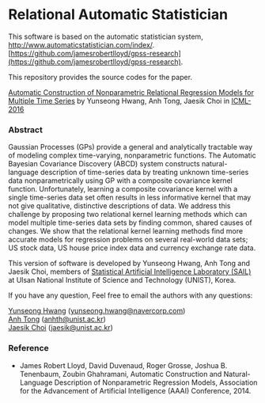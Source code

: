 Relational Automatic Statistician
=====================

This software is based on the automatic statistician system, http://www.automaticstatistician.com/index/.
[https://github.com/jamesrobertlloyd/gpss-research](https://github.com/jamesrobertlloyd/gpss-research).

This repository provides the source codes for the paper.

[Automatic Construction of Nonparametric Relational Regression Models for
Multiple Time Series](http://jmlr.org/proceedings/papers/v48/hwangb16.pdf) 
by Yunseong Hwang, Anh Tong, Jaesik Choi
in [ICML-2016](http://icml.cc/2016/)

### Abstract

Gaussian Processes (GPs) provide a general and analytically tractable way of modeling complex time-varying, nonparametric functions. The Automatic Bayesian Covariance Discovery (ABCD) system constructs natural-language description of time-series data by treating unknown time-series data nonparametrically using GP with a composite covariance kernel function. Unfortunately, learning a composite covariance kernel with a single time-series data set often results in less informative kernel that may not give qualitative, distinctive descriptions of data. We address this challenge by proposing two relational kernel learning methods which can model multiple time-series data sets by finding common, shared causes of changes. We show that the relational kernel learning methods find more accurate models for regression problems on several real-world data sets; US stock data, US house price index data and currency exchange rate data.

This version of software is developed by Yunseong Hwang, Anh Tong and Jaesik Choi, members of [Statistical Artificial Intelligence Laboratory (SAIL)](http://sail.unist.ac.kr) at Ulsan National Institute of Science and Technology (UNIST), Korea. 

If you have any question, Feel free to email the authors with any questions:  

[Yunseong Hwang]() (yunseong.hwang@navercorp.com)  
[Anh Tong]() (anhth@unist.ac.kr)  
[Jaesik Choi]() (jaesik@unist.ac.kr)  

### Reference
- James Robert Lloyd, David Duvenaud, Roger Grosse, Joshua B. Tenenbaum, Zoubin Ghahramani, Automatic Construction and Natural-Language Description of Nonparametric Regression Models, Association for the Advancement of Artificial Intelligence (AAAI) Conference, 2014.
